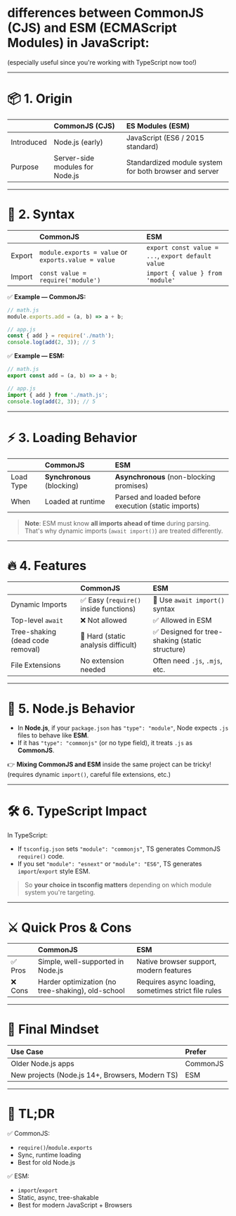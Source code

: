 # **differences between CommonJS (CJS)** and **ESM (ECMAScript Modules)** in JavaScript:  
(especially useful since you're working with TypeScript now too!)

---

# 📦 1. Origin

| | CommonJS (CJS) | ES Modules (ESM) |
|:---|:---|:---|
| Introduced | Node.js (early) | JavaScript (ES6 / 2015 standard) |
| Purpose | Server-side modules for Node.js | Standardized module system for both browser and server |

---

# 📝 2. Syntax

| | CommonJS | ESM |
|:---|:---|:---|
| Export | `module.exports = value` or `exports.value = value` | `export const value = ...`, `export default value` |
| Import | `const value = require('module')` | `import { value } from 'module'` |

✅ **Example — CommonJS:**
```js
// math.js
module.exports.add = (a, b) => a + b;

// app.js
const { add } = require('./math');
console.log(add(2, 3)); // 5
```

✅ **Example — ESM:**
```js
// math.js
export const add = (a, b) => a + b;

// app.js
import { add } from './math.js';
console.log(add(2, 3)); // 5
```

---

# ⚡ 3. Loading Behavior

| | CommonJS | ESM |
|:---|:---|:---|
| Load Type | **Synchronous** (blocking) | **Asynchronous** (non-blocking promises) |
| When | Loaded at runtime | Parsed and loaded before execution (static imports) |

> **Note**: ESM must know **all imports ahead of time** during parsing.  
> That's why dynamic imports (`await import()`) are treated differently.

---

# 🔥 4. Features

| | CommonJS | ESM |
|:---|:---|:---|
| Dynamic Imports | ✅ Easy (`require()` inside functions) | 🚀 Use `await import()` syntax |
| Top-level `await` | ❌ Not allowed | ✅ Allowed in ESM |
| Tree-shaking (dead code removal) | 🚫 Hard (static analysis difficult) | ✅ Designed for tree-shaking (static structure) |
| File Extensions | No extension needed | Often need `.js`, `.mjs`, etc. |

---

# 🧹 5. Node.js Behavior

- In **Node.js**, if your `package.json` has `"type": "module"`, Node expects `.js` files to behave like **ESM**.
- If it has `"type": "commonjs"` (or no type field), it treats `.js` as **CommonJS**.

👉 **Mixing CommonJS and ESM** inside the same project can be tricky! (requires dynamic `import()`, careful file extensions, etc.)

---

# 🛠️ 6. TypeScript Impact

In TypeScript:

- If `tsconfig.json` sets `"module": "commonjs"`, TS generates CommonJS `require()` code.
- If you set `"module": "esnext"` or `"module": "ES6"`, TS generates `import`/`export` style ESM.

> So **your choice in tsconfig matters** depending on which module system you're targeting.

---

# ⚔️ Quick Pros & Cons

| | CommonJS | ESM |
|:---|:---|:---|
| ✅ Pros | Simple, well-supported in Node.js | Native browser support, modern features |
| ❌ Cons | Harder optimization (no tree-shaking), old-school | Requires async loading, sometimes strict file rules |

---

# 🧠 Final Mindset

| Use Case | Prefer |
|:---|:---|
| Older Node.js apps | CommonJS |
| New projects (Node.js 14+, Browsers, Modern TS) | ESM |

---

# 💬 TL;DR

✅ CommonJS:  
- `require()`/`module.exports`  
- Sync, runtime loading  
- Best for old Node.js

✅ ESM:  
- `import`/`export`  
- Static, async, tree-shakable  
- Best for modern JavaScript + Browsers

